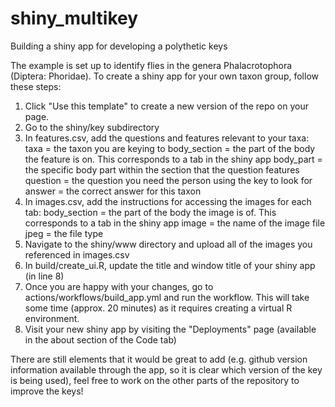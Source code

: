 # shiny_multikey
Building a shiny app for developing a polythetic keys

The example is set up to identify flies in the genera Phalacrotophora (Diptera: Phoridae). To create a shiny app for your own taxon group, follow these steps:

1) Click "Use this template" to create a new version of the repo on your page.
2) Go to the shiny/key subdirectory 
3) In features.csv, add the questions and features relevant to your taxa:
   taxa = the taxon you are keying to
   body_section = the part of the body the feature is on. This corresponds to a tab in the shiny app
   body_part = the specific body part within the section that the question features
   question = the question you need the person using the key to look for
   answer = the correct answer for this taxon
4) In images.csv, add the instructions for accessing the images for each tab:
   body_section = the part of the body the image is of. This corresponds to a tab in the shiny app
   image = the name of the image file
   jpeg = the file type
5) Navigate to the shiny/www directory and upload all of the images you referenced in images.csv
6) In build/create_ui.R, update the title and window title of your shiny app (in line 8)
7) Once you are happy with your changes, go to actions/workflows/build_app.yml and run the workflow. This will take some time  (approx. 20 minutes) as it requires creating a virtual R environment.
8) Visit your new shiny app by visiting the "Deployments" page (available in the about section of the Code tab)

There are still elements that it would be great to add (e.g. github version information available through the app, so it is clear which version of the key is being used), feel free to work on the other parts of the repository to improve the keys!
